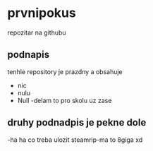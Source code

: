 # prvnipokus
repozitar na githubu
## podnapis
tenhle repository je prazdny a obsahuje
- nic
- nulu
- Null
-delam to pro skolu uz zase 






















## druhy podnadpis je pekne dole
-ha ha co treba ulozit steamrip-ma to 8giga xd
